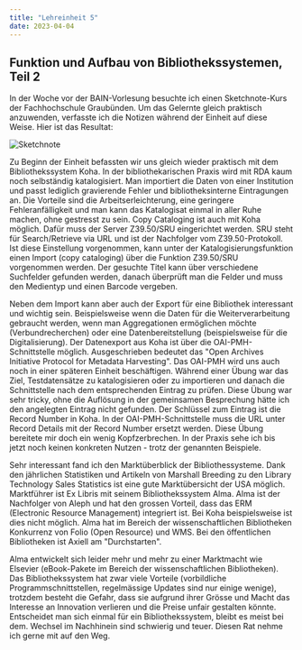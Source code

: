 ```yaml
---
title: "Lehreinheit 5"
date: 2023-04-04
---
```


## Funktion und Aufbau von Bibliothekssystemen, Teil 2

In der Woche vor der BAIN-Vorlesung besuchte ich einen Sketchnote-Kurs der Fachhochschule Graubünden. Um das Gelernte gleich praktisch anzuwenden, verfasste ich die Notizen während der Einheit auf diese Weise. Hier ist das Resultat:

![Sketchnote](https://user-images.githubusercontent.com/125452743/232825282-01599de4-e684-4270-b893-907d96a3e970.png)

Zu Beginn der Einheit befassten wir uns gleich wieder praktisch mit dem Bibliothekssystem Koha. In der bibliothekarischen Praxis wird mit RDA kaum noch selbständig katalogisiert. Man importiert die Daten von einer Institution und passt lediglich gravierende Fehler und bibliotheksinterne Eintragungen an. Die Vorteile sind die Arbeitserleichterung, eine geringere Fehleranfälligkeit und man kann das Katalogisat einmal in aller Ruhe machen, ohne gestresst zu sein. Copy Cataloging ist auch mit Koha möglich. Dafür muss der Server Z39.50/SRU eingerichtet werden. SRU steht für Search/Retrieve via URL und ist der Nachfolger vom Z39.50-Protokoll. 
Ist diese Einstellung vorgenommen, kann unter der Katalogisierungsfunktion einen Import (copy cataloging) über die Funktion Z39.50/SRU vorgenommen werden. Der gesuchte Titel kann über verschiedene Suchfelder gefunden werden, danach überprüft man die Felder und muss den Medientyp und einen Barcode vergeben. 

Neben dem Import kann aber auch der Export für eine Bibliothek interessant und wichtig sein. Beispielsweise wenn die Daten für die Weiterverarbeitung gebraucht werden, wenn man Aggregationen ermöglichen möchte (Verbundrecherchen) oder eine Datenbereitstellung (beispielsweise für die Digitalisierung). Der Datenexport aus Koha ist über die OAI-PMH-Schnittstelle möglich. Ausgeschrieben bedeutet das "Open Archives Initiative Protocol for Metadata Harvesting". Das OAI-PMH wird uns auch noch in einer späteren Einheit beschäftigen. Während einer Übung war das Ziel, Testdatensätze zu katalogisieren oder zu importieren und danach die Schnittstelle nach dem entsprechenden Eintrag zu prüfen. Diese Übung war sehr tricky, ohne die Auflösung in der gemeinsamen Besprechung hätte ich den angelegten Eintrag nicht gefunden. Der Schlüssel zum Eintrag ist die Record Number in Koha. In der OAI-PMH-Schnittstelle muss die URL unter Record Details mit der Record Number ersetzt werden. Diese Übung bereitete mir doch ein wenig Kopfzerbrechen. In der Praxis sehe ich bis jetzt noch keinen konkreten Nutzen - trotz der genannten Beispiele. 

Sehr interessant fand ich den Marktüberblick der Bibliothessysteme. Dank den jährlichen Statistiken und Artikeln von Marshall Breeding zu den Library Technology Sales Statistics ist eine gute Marktübersicht der USA möglich. Marktführer ist Ex Libris mit seinem Bibliothekssystem Alma. Alma ist der Nachfolger von Aleph und hat den grossen Vorteil, dass das ERM (Electronic Resource Management) integriert ist. Bei Koha beispielsweise ist dies nicht möglich. Alma hat im Bereich der wissenschaftlichen Bibliotheken Konkurrenz von Folio (Open Resource) und WMS. Bei den öffentlichen Bibliotheken ist Axiell am "Durchstarten". 

Alma entwickelt sich leider mehr und mehr zu einer Marktmacht wie Elsevier (eBook-Pakete im Bereich der wissenschaftlichen Bibliotheken). Das Bibliothekssystem hat zwar viele Vorteile (vorbildliche Programmschnittstellen, regelmässige Updates sind nur einige wenige), trotzdem besteht die Gefahr, dass sie aufgrund ihrer Grösse und Macht das Interesse an Innovation verlieren und die Preise unfair gestalten könnte. Entscheidet man sich einmal für ein Bibliothekssystem, bleibt es meist bei dem. Wechsel im Nachhinein sind schwierig und teuer. Diesen Rat nehme ich gerne mit auf den Weg.  
